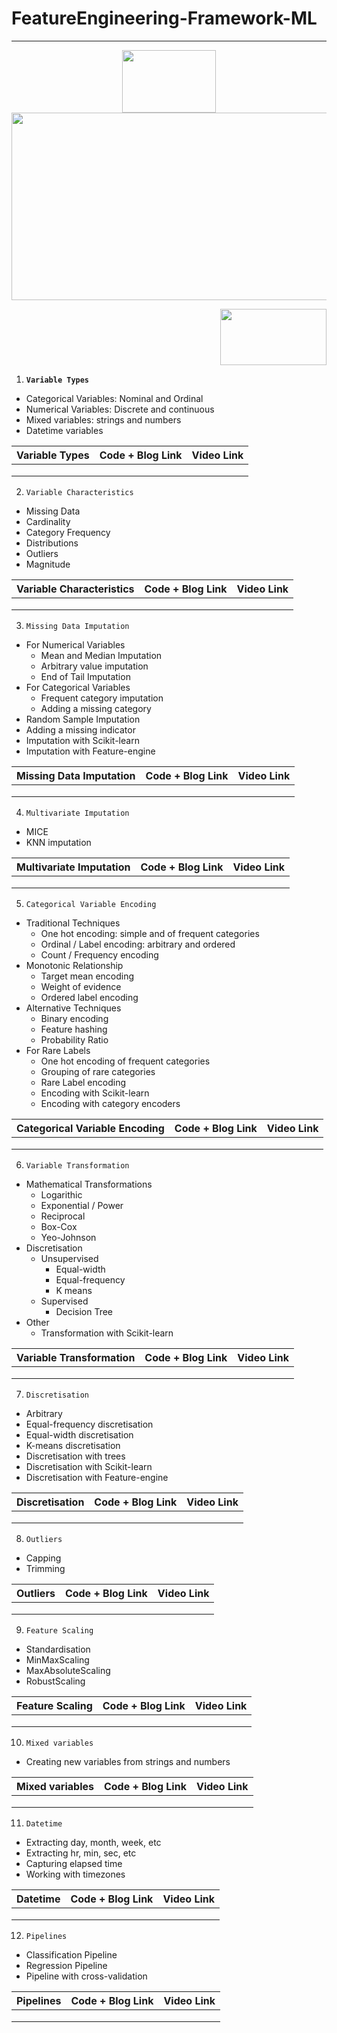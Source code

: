 # FeatureEngineering-Framework-ML

<hr>

<p align="center">
  <kbd>
  <img src="https://user-images.githubusercontent.com/26667491/221219917-0ffa1b2c-f92d-4901-a674-4f3829aae7db.gif" height='100' width='150'/>
  <img src="https://user-images.githubusercontent.com/26667491/221220162-24458558-b280-46b1-afe6-05ab75e33014.png" height='300' width='1000'/>
  </kbd></p>
<p align="right">
  <img src="https://user-images.githubusercontent.com/26667491/221220318-d3aac718-e7eb-463c-ae47-32d31a8eec55.gif" height='90' width='170'/>



1. **`Variable Types`**
  * Categorical Variables: Nominal and Ordinal
  * Numerical Variables: Discrete and continuous
  * Mixed variables: strings and numbers
  * Datetime variables

| Variable Types | Code + Blog Link| Video Link |
|---------------------|-----------------|------------|
| | | |
| | | |
| | | |

2. `Variable Characteristics`
  * Missing Data
  * Cardinality
  * Category Frequency
  * Distributions
  * Outliers
  * Magnitude

| Variable Characteristics | Code + Blog Link| Video Link |
|---------------------|-----------------|------------|
| | | |
| | | |
| | | |

3. `Missing Data Imputation`
  * For Numerical Variables
    * Mean and Median Imputation
    * Arbitrary value imputation
    * End of Tail Imputation
  * For Categorical Variables
    * Frequent category imputation
    * Adding a missing category
  * Random Sample Imputation
  * Adding a missing indicator
  * Imputation with Scikit-learn
  * Imputation with Feature-engine

| Missing Data Imputation | Code + Blog Link| Video Link |
|-------------------------|-----------------|------------|
| | | |
| | | |
| | | |

4. `Multivariate Imputation`
  * MICE
  * KNN imputation

| Multivariate Imputation | Code + Blog Link| Video Link |
|-------------------------|-----------------|------------|
| | | |
| | | |
| | | |

5. `Categorical Variable Encoding`
  * Traditional Techniques
    * One hot encoding: simple and of frequent categories
    * Ordinal / Label encoding: arbitrary and ordered
    * Count / Frequency encoding
  * Monotonic Relationship
    * Target mean encoding
    * Weight of evidence
    * Ordered label encoding
  * Alternative Techniques
    * Binary encoding
    * Feature hashing
    * Probability Ratio
  * For Rare Labels
    * One hot encoding of frequent categories
    * Grouping of rare categories
    * Rare Label encoding
    * Encoding with Scikit-learn
    * Encoding with category encoders

| Categorical Variable Encoding | Code + Blog Link| Video Link |
|-------------------------|-----------------|------------|
| | | |
| | | |
| | | |

6. `Variable Transformation`
* Mathematical Transformations
  * Logarithic
  * Exponential / Power
  * Reciprocal
  * Box-Cox
  * Yeo-Johnson
* Discretisation
  * Unsupervised
    * Equal-width
    * Equal-frequency
    * K means
  * Supervised
    * Decision Tree
* Other
  * Transformation with Scikit-learn

| Variable Transformation | Code + Blog Link| Video Link |
|-------------------------|-----------------|------------|
| | | |
| | | |
| | | |

7. `Discretisation`
  * Arbitrary
  * Equal-frequency discretisation
  * Equal-width discretisation
  * K-means discretisation
  * Discretisation with trees
  * Discretisation with Scikit-learn
  * Discretisation with Feature-engine

| Discretisation | Code + Blog Link| Video Link |
|----------------|-----------------|------------|
| | | |
| | | |
| | | |

8. `Outliers`
  * Capping
  * Trimming

| Outliers | Code + Blog Link| Video Link |
|----------------|-----------------|------------|
| | | |
| | | |
| | | |

9. `Feature Scaling`
  * Standardisation
  * MinMaxScaling
  * MaxAbsoluteScaling
  * RobustScaling
 
| Feature Scaling | Code + Blog Link| Video Link |
|-----------------|-----------------|------------|
| | | |
| | | |
| | | |

10. `Mixed variables`
  * Creating new variables from strings and numbers

| Mixed variables | Code + Blog Link| Video Link |
|-----------------|-----------------|------------|
| | | |
| | | |
| | | |
  
 11. `Datetime`
  * Extracting day, month, week, etc
  * Extracting hr, min, sec, etc
  * Capturing elapsed time
  * Working with timezones 
  
| Datetime | Code + Blog Link| Video Link |
|----------|-----------------|------------|
| | | |
| | | |
| | | |

12. `Pipelines`
  * Classification Pipeline
  * Regression Pipeline
  * Pipeline with cross-validation

| Pipelines | Code + Blog Link| Video Link |
|----------|-----------------|------------|
| | | |
| | | |
| | | |  
